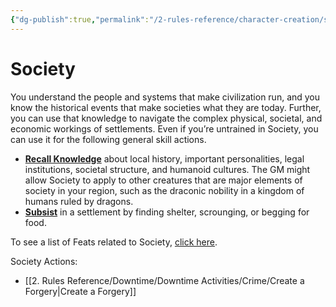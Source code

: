 ```yaml
---
{"dg-publish":true,"permalink":"/2-rules-reference/character-creation/skills/society/"}
---
```


# Society

You understand the people and systems that make civilization run, and you know the historical events that make societies what they are today. Further, you can use that knowledge to navigate the complex physical, societal, and economic workings of settlements. Even if you’re untrained in Society, you can use it for the following general skill actions.

-   **[Recall Knowledge](https://2e.aonprd.com/Skills.aspx?ID=5&General=true)** about local history, important personalities, legal institutions, societal structure, and humanoid cultures. The GM might allow Society to apply to other creatures that are major elements of society in your region, such as the draconic nobility in a kingdom of humans ruled by dragons.
-   **[Subsist](https://2e.aonprd.com/Skills.aspx?ID=6&General=true)** in a settlement by finding shelter, scrounging, or begging for food.

To see a list of Feats related to Society, [click here](https://2e.aonprd.com/Feats.aspx?Traits=144&Skill=Society).

Society Actions:
- [[2. Rules Reference/Downtime/Downtime Activities/Crime/Create a Forgery\|Create a Forgery]] 